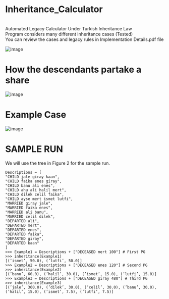# Inheritance_Calculator
<br />Automated Legacy Calculator Under Turkish Inheritance Law
<br />Program considers many different inheritance cases (Tested)
<br />You can review the cases and legacy rules in Implementation Details.pdf file 

![image](https://github.com/yalcinalp/Inheritance_Calculator/assets/95969634/927d49ad-09e9-4252-b6a3-497339e3d00d)

# How the descendants partake a share

![image](https://github.com/yalcinalp/Inheritance_Calculator/assets/95969634/0027ba0d-ceb9-4644-8869-b0f918711e16)

# Example Case

![image](https://github.com/yalcinalp/Inheritance_Calculator/assets/95969634/184630a7-c30c-4d10-a0c4-e75650df4bb3)

# SAMPLE RUN  
We will use the tree in Figure 2 for the sample run. 
 
```
Descriptions = [
"CHILD jale giray kaan",
"CHILD faika enes giray",
"CHILD banu ali enes",
"CHILD ahu ali halil mert",
"CHILD dilek celil faika",
"CHILD ayse mert ismet lutfi",
"MARRIED giray jale",
"MARRIED faika enes",
"MARRIED ali banu",
"MARRIED celil dilek",
"DEPARTED ali",
"DEPARTED mert",
"DEPARTED enes",
"DEPARTED faika",
"DEPARTED giray",
"DEPARTED kaan"
]
>>> Example1 = Descriptions + ["DECEASED mert 100"] # First PG
>>> inheritance(Example1)
[(’ismet’, 50.0), (’lutfi’, 50.0)]
>>> Example2 = Descriptions + ["DECEASED enes 120"] # Second PG
>>> inheritance(Example2)
[(’banu’, 60.0), (’halil’, 30.0), (’ismet’, 15.0), (’lutfi’, 15.0)]
>>> Example3 = Descriptions + ["DECEASED giray 480"] # Third PG
>>> inheritance(Example3)
[(’jale’, 360.0), (’dilek’, 30.0), (’celil’, 30.0), (’banu’, 30.0),
(’halil’, 15.0), (’ismet’, 7.5), (’lutfi’, 7.5)]
```
